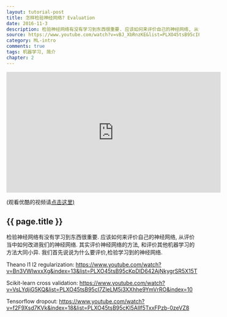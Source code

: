 ```yaml
---
layout: tutorial-post
title: 怎样检验神经网络? Evaluation
date: 2016-11-3
description: 检验神经网络有没有学习到东西很重要. 应该如何来评价自己的神经网络, 从评价当中如何改进我们的神经网络. 其实评价神经网络的方法, 和评价其他机器学习的方法大同小异. 我们首先说说为什么要评价,检验学习到的神经网络. 
source: https://www.youtube.com/watch?v=vBJ_XbRnzKE&list=PLXO45tsB95cIFm8Y8vMkNNPPXAtYXwKin&index=7
category: ML-intro
comments: true
tags: 机器学习, 简介
chapter: 2
---
```


<iframe width="560" height="315" src="https://www.youtube.com/embed/vBJ_XbRnzKE?list=PLXO45tsB95cIFm8Y8vMkNNPPXAtYXwKin" frameborder="0" allowfullscreen></iframe>
<p class="link-under-youtube">(观看优酷的视频请<a href="http://v.youku.com/v_show/id_XMTY5MTk1NzIzMg==.html?f=27892935&o=1" target="_blank">点击这里)</a></p>

## {{ page.title }}
检验神经网络有没有学习到东西很重要. 应该如何来评价自己的神经网络, 从评价当中如何改进我们的神经网络. 其实评价神经网络的方法, 和评价其他机器学习的方法大同小异. 我们首先说说为什么要评价,检验学习到的神经网络. 

Theano l1 l2 regularization: https://www.youtube.com/watch?v=Bn3VWIwxxXg&index=13&list=PLXO45tsB95cKpDID642AjNkygrSR5X15T

Scikit-learn cross validation: https://www.youtube.com/watch?v=VsLYdjiG5KQ&list=PLXO45tsB95cI7ZleLM5i3XXhhe9YmVrRO&index=10

Tensorflow dropout: https://www.youtube.com/watch?v=f2F9Xsd7KVk&index=18&list=PLXO45tsB95cKI5AIlf5TxxFPzb-0zeVZ8
